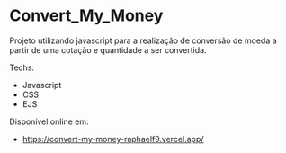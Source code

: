 # Convert_My_Money
Projeto utilizando javascript para a realização de conversão de moeda a partir de uma cotação e quantidade a ser convertida.

Techs:
- Javascript
- CSS
- EJS

Disponível online em:
- https://convert-my-money-raphaelf9.vercel.app/
